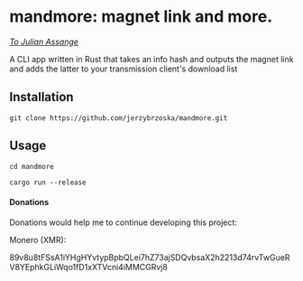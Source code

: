 # mandmore: magnet link and more. 

*[To Julian Assange][1]*

A CLI app written in Rust that takes an info hash and outputs the magnet link and adds the latter to your transmission client's download list

## Installation
```
git clone https://github.com/jerzybrzoska/mandmore.git 

```
## Usage

```
cd mandmore 

cargo run --release
```

#### Donations

Donations would help me to continue developing this project:

Monero (XMR): 

89v8u8tFSsA1iYHgHYvtypBpbQLei7hZ73ajSDQvbsaX2h2213d74rvTwGueRV8YEphkGLiWqo1fD1xXTVcni4iMMCGRvj8

[1]: https://en.wikipedia.org/wiki/Julian_Assange
